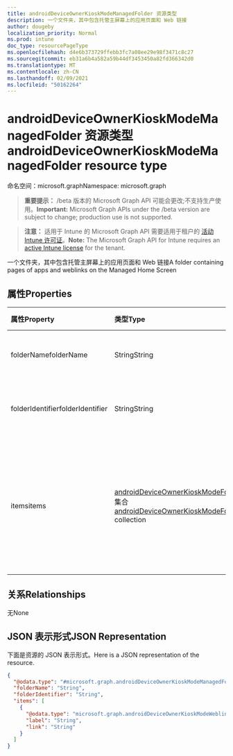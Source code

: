 ```yaml
---
title: androidDeviceOwnerKioskModeManagedFolder 资源类型
description: 一个文件夹，其中包含托管主屏幕上的应用页面和 Web 链接
author: dougeby
localization_priority: Normal
ms.prod: intune
doc_type: resourcePageType
ms.openlocfilehash: d4e6b373729ffebb3fc7a08ee29e98f3471c8c27
ms.sourcegitcommit: eb31a6b4a582a59b44df3453450a82fd366342d0
ms.translationtype: MT
ms.contentlocale: zh-CN
ms.lasthandoff: 02/09/2021
ms.locfileid: "50162264"
---
```

# <a name="androiddeviceownerkioskmodemanagedfolder-resource-type"></a><span data-ttu-id="4f361-103">androidDeviceOwnerKioskModeManagedFolder 资源类型</span><span class="sxs-lookup"><span data-stu-id="4f361-103">androidDeviceOwnerKioskModeManagedFolder resource type</span></span>

<span data-ttu-id="4f361-104">命名空间：microsoft.graph</span><span class="sxs-lookup"><span data-stu-id="4f361-104">Namespace: microsoft.graph</span></span>

> <span data-ttu-id="4f361-105">**重要提示：** /beta 版本的 Microsoft Graph API 可能会更改;不支持生产使用。</span><span class="sxs-lookup"><span data-stu-id="4f361-105">**Important:** Microsoft Graph APIs under the /beta version are subject to change; production use is not supported.</span></span>

> <span data-ttu-id="4f361-106">**注意：** 适用于 Intune 的 Microsoft Graph API 需要适用于租户的 [活动 Intune 许可证](https://go.microsoft.com/fwlink/?linkid=839381)。</span><span class="sxs-lookup"><span data-stu-id="4f361-106">**Note:** The Microsoft Graph API for Intune requires an [active Intune license](https://go.microsoft.com/fwlink/?linkid=839381) for the tenant.</span></span>

<span data-ttu-id="4f361-107">一个文件夹，其中包含托管主屏幕上的应用页面和 Web 链接</span><span class="sxs-lookup"><span data-stu-id="4f361-107">A folder containing pages of apps and weblinks on the Managed Home Screen</span></span>

## <a name="properties"></a><span data-ttu-id="4f361-108">属性</span><span class="sxs-lookup"><span data-stu-id="4f361-108">Properties</span></span>
|<span data-ttu-id="4f361-109">属性</span><span class="sxs-lookup"><span data-stu-id="4f361-109">Property</span></span>|<span data-ttu-id="4f361-110">类型</span><span class="sxs-lookup"><span data-stu-id="4f361-110">Type</span></span>|<span data-ttu-id="4f361-111">说明</span><span class="sxs-lookup"><span data-stu-id="4f361-111">Description</span></span>|
|:---|:---|:---|
|<span data-ttu-id="4f361-112">folderName</span><span class="sxs-lookup"><span data-stu-id="4f361-112">folderName</span></span>|<span data-ttu-id="4f361-113">String</span><span class="sxs-lookup"><span data-stu-id="4f361-113">String</span></span>|<span data-ttu-id="4f361-114">文件夹的显示名称</span><span class="sxs-lookup"><span data-stu-id="4f361-114">Display name for the folder</span></span>|
|<span data-ttu-id="4f361-115">folderIdentifier</span><span class="sxs-lookup"><span data-stu-id="4f361-115">folderIdentifier</span></span>|<span data-ttu-id="4f361-116">String</span><span class="sxs-lookup"><span data-stu-id="4f361-116">String</span></span>|<span data-ttu-id="4f361-117">文件夹的唯一标识符</span><span class="sxs-lookup"><span data-stu-id="4f361-117">Unique identifier for the folder</span></span>|
|<span data-ttu-id="4f361-118">items</span><span class="sxs-lookup"><span data-stu-id="4f361-118">items</span></span>|<span data-ttu-id="4f361-119">[androidDeviceOwnerKioskModeFolderItem](../resources/intune-deviceconfig-androiddeviceownerkioskmodefolderitem.md) 集合</span><span class="sxs-lookup"><span data-stu-id="4f361-119">[androidDeviceOwnerKioskModeFolderItem](../resources/intune-deviceconfig-androiddeviceownerkioskmodefolderitem.md) collection</span></span>|<span data-ttu-id="4f361-120">要添加到托管文件夹的项目。</span><span class="sxs-lookup"><span data-stu-id="4f361-120">Items to be added to managed folder.</span></span> <span data-ttu-id="4f361-121">该集合最多可包含 500 个元素。</span><span class="sxs-lookup"><span data-stu-id="4f361-121">This collection can contain a maximum of 500 elements.</span></span>|

## <a name="relationships"></a><span data-ttu-id="4f361-122">关系</span><span class="sxs-lookup"><span data-stu-id="4f361-122">Relationships</span></span>
<span data-ttu-id="4f361-123">无</span><span class="sxs-lookup"><span data-stu-id="4f361-123">None</span></span>

## <a name="json-representation"></a><span data-ttu-id="4f361-124">JSON 表示形式</span><span class="sxs-lookup"><span data-stu-id="4f361-124">JSON Representation</span></span>
<span data-ttu-id="4f361-125">下面是资源的 JSON 表示形式。</span><span class="sxs-lookup"><span data-stu-id="4f361-125">Here is a JSON representation of the resource.</span></span>
<!-- {
  "blockType": "resource",
  "@odata.type": "microsoft.graph.androidDeviceOwnerKioskModeManagedFolder"
}
-->
``` json
{
  "@odata.type": "#microsoft.graph.androidDeviceOwnerKioskModeManagedFolder",
  "folderName": "String",
  "folderIdentifier": "String",
  "items": [
    {
      "@odata.type": "microsoft.graph.androidDeviceOwnerKioskModeWeblink",
      "label": "String",
      "link": "String"
    }
  ]
}
```




